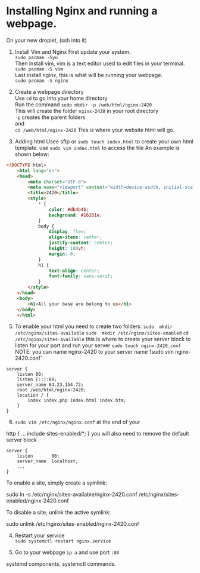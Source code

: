 # Installing Nginx and running a webpage.
On your new droplet, (ssh into it)
1. Install Vim and Nginx
    First update your system.\
        `sudo pacman -Syu`\
    Then install vim, vim is a text editor used to edit files in your terminal.\
        `sudo pacman -S vim` \
    Last install nginx, this is what will be running your webpage.\
        `sudo pacman -S nginx`

2. Create a webpage directory\
    Use `cd` to go into your home directory\
    Run the command `sudo mkdir -p /web/html/nginx-2420`\
    This will create the folder `nginx-2420` in your root directory\
    `-p` creates the parent folders\
    and\
    `cd /web/html/nginx-2420`
    This is where your website html will go.

3. Adding html
    Usee sftp or `sudo touch index.html` to create your own html template.
    use `sudo vim index.html` to access the file
    An example is shown below:
```html
<!DOCTYPE html>
    <html lang="en">
    <head>
        <meta charset="UTF-8">
        <meta name="viewport" content="width=device-width, initial-scale=1.0">
        <title>2420</title>
        <style>
            * {
                color: #db4b4b;
                background: #16161e;
            }
            body {
                display: flex;
                align-items: center;
                justify-content: center;
                height: 100vh;
                margin: 0;
            }
            h1 {
                text-align: center;
                font-family: sans-serif;
            }
        </style>
    </head>
    <body>
        <h1>All your base are belong to us</h1>
    </body>
    </html>
```

5. To enable your html you need to create two folders:
`sudo  mkdir /etc/nginx/sites-available`
`sudo  mkdir /etc/nginx/sites-enabled`
`cd /etc/nginx/sites-available`
this is where to create your server block to listen for your port and run your server
`sudo touch nginx-2420.conf` NOTE: you can name nginx-2420 to your server name
1sudo vim nginx-2420.conf`

```nginx
server {
    listen 80;
    listen [::]:80;
    server_name 64.23.154.72;
    root /web/html/nginx-2420;
    location / {
        index index.php index.html index.htm;
    }
}
```

6. `sudo vim /etc/nginx/nginx.conf`
at the end of your 

http {
    ...
    include sites-enabled/*;
}
you will also need to remove the default server block
```
server {
    listen       80;
    server_name  localhost;
    ...
}
```
To enable a site, simply create a symlink:

sudo ln -s /etc/nginx/sites-available/nginx-2420.conf /etc/nginx/sites-enabled/nginx-2420.conf

To disable a site, unlink the active symlink:

sudo unlink /etc/nginx/sites-enabled/nginx-2420.conf


4. Restart your service\
    `sudo systemctl restart nginx.service`

4. Go to your webpage
    `ip a`
    and use port `:80`

systemd components, systemctl commands.


